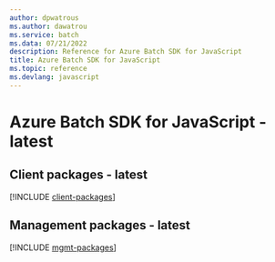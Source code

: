 ```yaml
---
author: dpwatrous
ms.author: dawatrou
ms.service: batch
ms.data: 07/21/2022
description: Reference for Azure Batch SDK for JavaScript
title: Azure Batch SDK for JavaScript
ms.topic: reference
ms.devlang: javascript
---
```

# Azure Batch SDK for JavaScript - latest

## Client packages - latest
[!INCLUDE [client-packages](batch-client-index.md)]
## Management packages - latest
[!INCLUDE [mgmt-packages](batch-mgmt-index.md)]